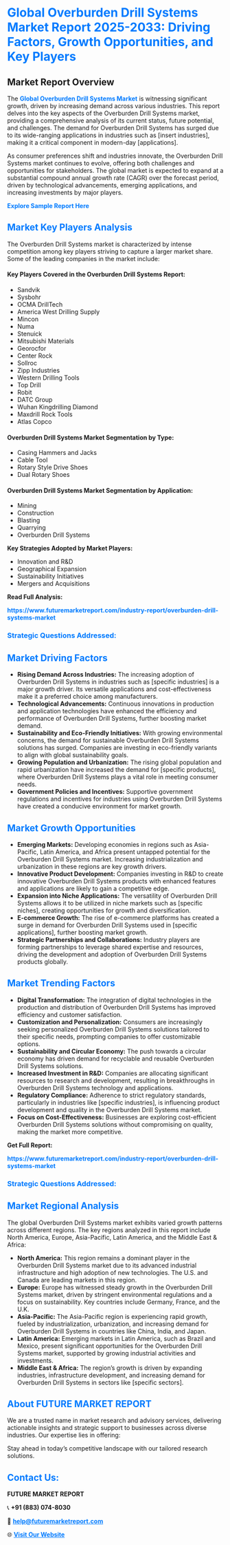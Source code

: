 <h1 style="color: #007BFF;">Global Overburden Drill Systems Market Report 2025-2033: Driving Factors, Growth Opportunities, and Key Players</h1>

<section id="overview">
<h2>Market Report Overview</h2>
<p>The <a href="https://www.futuremarketreport.com/industry-report/overburden-drill-systems-market" style="color: #007BFF; text-decoration: none;"><strong>Global Overburden Drill Systems Market</strong></a> is witnessing significant growth, driven by increasing demand across various industries. This report delves into the key aspects of the Overburden Drill Systems market, providing a comprehensive analysis of its current status, future potential, and challenges. The demand for Overburden Drill Systems has surged due to its wide-ranging applications in industries such as [insert industries], making it a critical component in modern-day [applications].</p>
<p>As consumer preferences shift and industries innovate, the Overburden Drill Systems market continues to evolve, offering both challenges and opportunities for stakeholders. The global market is expected to expand at a substantial compound annual growth rate (CAGR) over the forecast period, driven by technological advancements, emerging applications, and increasing investments by major players.</p>
</section>

<section id="overview">
<p><a href="https://www.futuremarketreport.com/request-sample/reportId=128627" style="color: #007BFF; text-decoration: none;"><strong>Explore Sample Report Here</strong></a></p>
</section>

<section id="key-players">
<h2 style="color: #007BFF;">Market Key Players Analysis</h2>
<p>The Overburden Drill Systems market is characterized by intense competition among key players striving to capture a larger market share. Some of the leading companies in the market include:</p>
<h4>Key Players Covered in the Overburden Drill Systems Report:</h4>
<ul><li>Sandvik</li><li>Sysbohr</li><li>OCMA DrillTech</li><li>America West Drilling Supply</li><li>Mincon</li><li>Numa</li><li>Stenuick</li><li>Mitsubishi Materials</li><li>Georocfor</li><li>Center Rock</li><li>Sollroc</li><li>Zipp Industries</li><li>Western Drilling Tools</li><li>Top Drill</li><li>Robit</li><li>DATC Group</li><li>Wuhan Kingdrilling Diamond</li><li>Maxdrill Rock Tools</li><li>Atlas Copco</li></ul>
<h4>Overburden Drill Systems Market Segmentation by Type:</h4>
<ul><li>Casing Hammers and Jacks</li><li>Cable Tool</li><li>Rotary Style Drive Shoes</li><li>Dual Rotary Shoes</li></ul>

<h4>Overburden Drill Systems Market Segmentation by Application:</h4>
<ul><li>Mining</li><li>Construction</li><li>Blasting</li><li>Quarrying</li><li>Overburden Drill Systems</li></ul>
<p><strong>Key Strategies Adopted by Market Players:</strong></p>
<ul>
<li>Innovation and R&D</li>
<li>Geographical Expansion</li>
<li>Sustainability Initiatives</li>
<li>Mergers and Acquisitions</li>
</ul>
</section>

<section>
<p><strong>Read Full Analysis: </strong></p><a href="https://www.futuremarketreport.com/industry-report/overburden-drill-systems-market" style="color: #007BFF; text-decoration: none;"><strong>https://www.futuremarketreport.com/industry-report/overburden-drill-systems-market</strong></a>
<h3 style="color: #007BFF;">Strategic Questions Addressed:</h3>
</section>

<section id="driving-factors">
<h2 style="color: #007BFF;">Market Driving Factors</h2>
<ul>
<li><strong>Rising Demand Across Industries:</strong> The increasing adoption of Overburden Drill Systems in industries such as [specific industries] is a major growth driver. Its versatile applications and cost-effectiveness make it a preferred choice among manufacturers.</li>
<li><strong>Technological Advancements:</strong> Continuous innovations in production and application technologies have enhanced the efficiency and performance of Overburden Drill Systems, further boosting market demand.</li>
<li><strong>Sustainability and Eco-Friendly Initiatives:</strong> With growing environmental concerns, the demand for sustainable Overburden Drill Systems solutions has surged. Companies are investing in eco-friendly variants to align with global sustainability goals.</li>
<li><strong>Growing Population and Urbanization:</strong> The rising global population and rapid urbanization have increased the demand for [specific products], where Overburden Drill Systems plays a vital role in meeting consumer needs.</li>
<li><strong>Government Policies and Incentives:</strong> Supportive government regulations and incentives for industries using Overburden Drill Systems have created a conducive environment for market growth.</li>
</ul>
</section>

<section id="growth-opportunities">
<h2 style="color: #007BFF;">Market Growth Opportunities</h2>
<ul>
<li><strong>Emerging Markets:</strong> Developing economies in regions such as Asia-Pacific, Latin America, and Africa present untapped potential for the Overburden Drill Systems market. Increasing industrialization and urbanization in these regions are key growth drivers.</li>
<li><strong>Innovative Product Development:</strong> Companies investing in R&D to create innovative Overburden Drill Systems products with enhanced features and applications are likely to gain a competitive edge.</li>
<li><strong>Expansion into Niche Applications:</strong> The versatility of Overburden Drill Systems allows it to be utilized in niche markets such as [specific niches], creating opportunities for growth and diversification.</li>
<li><strong>E-commerce Growth:</strong> The rise of e-commerce platforms has created a surge in demand for Overburden Drill Systems used in [specific applications], further boosting market growth.</li>
<li><strong>Strategic Partnerships and Collaborations:</strong> Industry players are forming partnerships to leverage shared expertise and resources, driving the development and adoption of Overburden Drill Systems products globally.</li>
</ul>
</section>

<section id="trending-factors">
<h2 style="color: #007BFF;">Market Trending Factors</h2>
<ul>
<li><strong>Digital Transformation:</strong> The integration of digital technologies in the production and distribution of Overburden Drill Systems has improved efficiency and customer satisfaction.</li>
<li><strong>Customization and Personalization:</strong> Consumers are increasingly seeking personalized Overburden Drill Systems solutions tailored to their specific needs, prompting companies to offer customizable options.</li>
<li><strong>Sustainability and Circular Economy:</strong> The push towards a circular economy has driven demand for recyclable and reusable Overburden Drill Systems solutions.</li>
<li><strong>Increased Investment in R&D:</strong> Companies are allocating significant resources to research and development, resulting in breakthroughs in Overburden Drill Systems technology and applications.</li>
<li><strong>Regulatory Compliance:</strong> Adherence to strict regulatory standards, particularly in industries like [specific industries], is influencing product development and quality in the Overburden Drill Systems market.</li>
<li><strong>Focus on Cost-Effectiveness:</strong> Businesses are exploring cost-efficient Overburden Drill Systems solutions without compromising on quality, making the market more competitive.</li>
</ul>
</section>

<section>
<p><strong>Get Full Report: </strong></p><a href="https://www.futuremarketreport.com/industry-report/overburden-drill-systems-market" style="color: #007BFF; text-decoration: none;"><strong>https://www.futuremarketreport.com/industry-report/overburden-drill-systems-market</strong></a>
<h3 style="color: #007BFF;">Strategic Questions Addressed:</h3>
</section>


<section id="regional-analysis">
<h2 style="color: #007BFF;">Market Regional Analysis</h2>
<p>The global Overburden Drill Systems market exhibits varied growth patterns across different regions. The key regions analyzed in this report include North America, Europe, Asia-Pacific, Latin America, and the Middle East & Africa:</p>
<ul>
<li><strong>North America:</strong> This region remains a dominant player in the Overburden Drill Systems market due to its advanced industrial infrastructure and high adoption of new technologies. The U.S. and Canada are leading markets in this region.</li>
<li><strong>Europe:</strong> Europe has witnessed steady growth in the Overburden Drill Systems market, driven by stringent environmental regulations and a focus on sustainability. Key countries include Germany, France, and the U.K.</li>
<li><strong>Asia-Pacific:</strong> The Asia-Pacific region is experiencing rapid growth, fueled by industrialization, urbanization, and increasing demand for Overburden Drill Systems in countries like China, India, and Japan.</li>
<li><strong>Latin America:</strong> Emerging markets in Latin America, such as Brazil and Mexico, present significant opportunities for the Overburden Drill Systems market, supported by growing industrial activities and investments.</li>
<li><strong>Middle East & Africa:</strong> The region’s growth is driven by expanding industries, infrastructure development, and increasing demand for Overburden Drill Systems in sectors like [specific sectors].</li>
</ul>
</section>

<footer>
<h2 style="color: #007BFF;">About FUTURE MARKET REPORT</h2>
<p>We are a trusted name in market research and advisory services, delivering actionable insights and strategic support to businesses across diverse industries. Our expertise lies in offering:</p>

<p>Stay ahead in today’s competitive landscape with our tailored research solutions.</p>

<h2 style="color: #007BFF;">Contact Us:</h2>
<p><strong>FUTURE MARKET REPORT</strong></p>
<p>📞 <strong>+91 (883) 074-8030</strong></p>
<p>📧 <strong><a href="mailto:help@futuremarketreport.com" style="color: #007BFF;">help@futuremarketreport.com</a></strong></p>
<p>🌐 <strong><a href="https://www.futuremarketreport.com/" style="color: #007BFF;">Visit Our Website</a></strong></p>
</footer>